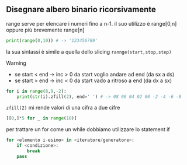 ## Disegnare albero binario ricorsivamente

range serve per elencare i numeri fino a n-1. il suo utilizzo è range[0,n] oppure più brevemente range[n]
```python
print(range(0,10)) # -> '123456789'
```
la sua sintassi è simile a quella dello slicing `rannge(start,stop,step)`

> [!WARNING]
> - se start < end → inc > 0 da start voglio andare ad end (da sx a ds)
> - se start > end → inc < 0 da start vado a ritroso a end (da dx a sx)

```python
for i in range(8,9,-2):
	print(str(i).zfill(2), end=' ') # -> 08 06 04 02 00 ‐2 ‐4 ‐6 ‐8

```

`zfill(2)` mi rende valori di una cifra a due cifre

```python
[[0,]*5 for _ in range(10)]
```

per trattare un for come un while dobbiamo utilizzare lo statement if

```python
for <elemento i-esimo> in <iteratore/generatore>:
	if <condizione>:
		break
	pass
```


